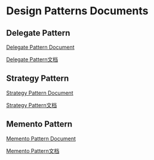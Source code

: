 # Design Patterns Documents

## Delegate Pattern

[Delegate Pattern Document](https://github.com/CainLuo/DesignPatterns/blob/main/Documents/1.Delegate%20Pattern.md)

[Delegate Pattern文档](https://github.com/CainLuo/DesignPatterns/blob/main/Documents/1.Delegate(代理模式).md)

## Strategy Pattern

[Strategy Pattern Document]()

[Strategy Pattern文档](https://github.com/CainLuo/DesignPatterns/blob/main/Documents/2.Strategy(策略模式).md)

## Memento Pattern
[Memento Pattern Document]()

[Memento Pattern文档](https://github.com/CainLuo/DesignPatterns/blob/main/Documents/3.Memento(备忘录模式).md)